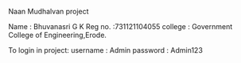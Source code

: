 
Naan Mudhalvan project

Name : Bhuvanasri G K
Reg no. :731121104055
college : Government College of Engineering,Erode.

To login in project:
username : Admin
password : Admin123
